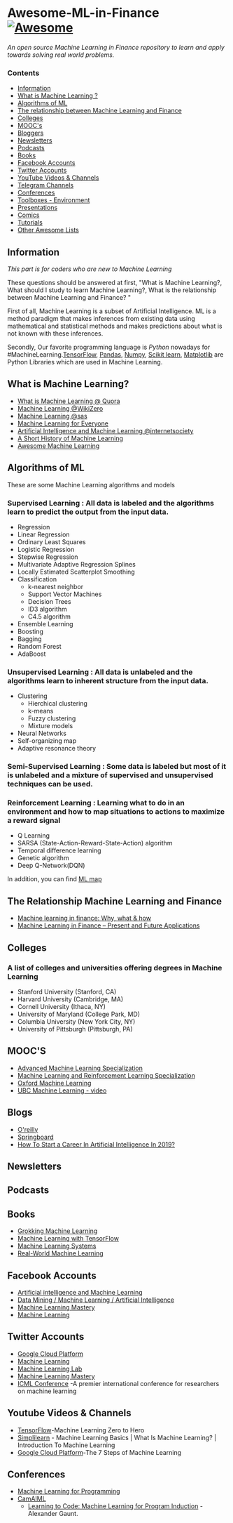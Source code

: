 # Awesome-ML-in-Finance [![Awesome](https://cdn.rawgit.com/sindresorhus/awesome/d7305f38d29fed78fa85652e3a63e154dd8e8829/media/badge.svg)](https://github.com/sindresorhus/awesome)


*An open source Machine Learning in Finance repository to learn and apply towards solving real world problems.*

### Contents

* [Information](#information)
* [What is Machine Learning ?](#what-is-machine-learning)
* [Algorithms of ML](#algorithms-of-ml)
* [The relationship between Machine Learning and Finance](#the-relationship-between-machine-learning-and-finance)
* [Colleges](#colloges)
* [MOOC's](#moocs)
* [Bloggers](#bloggers)
* [Newsletters](#newsletters)
* [Podcasts](#podcasts)
* [Books](#books)
* [Facebook Accounts](#facebook-accounts)
* [Twitter Accounts ](#twitter-accounts )
* [YouTube Videos & Channels](#youtube-videos--channels)
* [Telegram Channels ](#telegram-channels)
* [Conferences](#conferences)
* [Toolboxes - Environment](#toolboxes---environment)
* [Presentations](#presentations)
* [Comics](#comics)
* [Tutorials](#tutorials)
* [Other Awesome Lists](#other-awesome-lists)

## Information

*This part is for coders who are new to Machine Learning*

These questions should be answered at first, "What is Machine Learning?, What should I study to learn Machine Learning?, What is the relationship between Machine Learning and Finance? "

First of all, Machine Learning is a subset of Artificial Intelligence. ML is a method paradigm that makes inferences from existing data using mathematical and statistical methods and makes predictions about what is not known with these inferences.

Secondly, Our favorite programming language is *Python* nowadays for #MachineLearning.[TensorFlow](https://www.tensorflow.org/), [Pandas](http://pandas.pydata.org/), [Numpy](https://www.numpy.org/), [Scikit learn](https://scikit-learn.org/stable/), [Matplotlib](https://matplotlib.org/) are Python Libraries which are used in Machine Learning.


## What is Machine Learning?

* [What is Machine Learning @ Quora](https://www.quora.com/What-is-machine-learning-4)
* [Machine Learning @WikiZero](https://www.wikizero.com/en/Machine_learning)
* [Machine Learning @sas](https://www.sas.com/tr_tr/insights/analytics/machine-learning.html#machine-learning-today-world)
* [Machine Learning for Everyone](https://vas3k.com/blog/machine_learning/)
* [Artificial Intelligence and Machine Learning @internetsociety](https://www.internetsociety.org/resources/doc/2017/artificial-intelligence-and-machine-learning-policy-paper/?gclid=CjwKCAjwx_boBRA9EiwA4kIELn_Zx8LxppkZt0l8Dh6icxteCbz-fMEU-QgpATf8Xtjp1K7XU7v2YBoC4EgQAvD_BwE)
* [A Short History of Machine Learning](https://www.forbes.com/sites/bernardmarr/2016/02/19/a-short-history-of-machine-learning-every-manager-should-read/#401adda515e7)
* [Awesome Machine Learning](https://github.com/josephmisiti/awesome-machine-learning)


## Algorithms of ML

These are some Machine Learning algorithms and models

### Supervised Learning : All data is labeled and the algorithms learn to predict the output from the input data.
- Regression
 - Linear Regression 
 - Ordinary Least Squares
 - Logistic Regression
 - Stepwise Regression
 - Multivariate Adaptive Regression Splines 
  - Locally Estimated Scatterplot Smoothing 
- Classification
  - k-nearest neighbor
  - Support Vector Machines
  - Decision Trees 
   - ID3 algorithm
   - C4.5 algorithm
- Ensemble Learning
 - Boosting
 - Bagging
 - Random Forest
 - AdaBoost

### Unsupervised Learning : All data is unlabeled and the algorithms learn to inherent structure from the input data.
- Clustering
  - Hierchical clustering
  - k-means
  - Fuzzy clustering
  - Mixture models
- Neural Networks
 - Self-organizing map
 - Adaptive resonance theory
 
### Semi-Supervised Learning : Some data is labeled but most of it is unlabeled and a mixture of supervised and unsupervised techniques can be used.

### Reinforcement Learning : Learning what to do in an environment and how to map situations to actions to maximize a reward signal
- Q Learning
- SARSA (State-Action-Reward-State-Action) algorithm
- Temporal difference learning
- Genetic algorithm
- Deep Q-Network(DQN)

In addition, you can find [ML map](https://github.com/trekhleb/homemade-machine-learning/blob/master/images/machine-learning-map.png)

## The Relationship Machine Learning and Finance 

* [Machine learning in finance: Why, what & how](https://towardsdatascience.com/machine-learning-in-finance-why-what-how-d524a2357b56)
* [Machine Learning in Finance – Present and Future Applications](https://emerj.com/ai-sector-overviews/machine-learning-in-finance/)

## Colleges

### A list of colleges and universities offering degrees in Machine Learning

 * Stanford University (Stanford, CA)
 * Harvard University (Cambridge, MA)
 * Cornell University (Ithaca, NY)
 * University of Maryland (College Park, MD)
 * Columbia University (New York City, NY)
 * University of Pittsburgh (Pittsburgh, PA)


## MOOC'S

* [Advanced Machine Learning Specialization](https://www.coursera.org/specializations/aml)
* [Machine Learning and Reinforcement Learning Specialization]( https://www.coursera.org/learn/guided-tour-machine-learning-finance)
* [Oxford Machine Learning](http://www.cs.ox.ac.uk/activities/machinelearning/)
* [UBC Machine Learning - video](http://www.cs.ubc.ca/~nando/540-2013/lectures.html)


## Blogs 

* [O'reilly](https://www.oreilly.com/topics/ai)
* [Springboard](https://www.springboard.com/blog/category/ai-machine-learning/)
* [How To Start a Career In Artificial Intelligence In 2019?](https://medium.com/@albertchristopherr/how-to-start-a-career-in-artificial-intelligence-in-2019-a-step-by-step-guide-b18ad32d1b1f)


## Newsletters


## Podcasts


## Books

* [Grokking Machine Learning](https://www.manning.com/books/grokking-machine-learning)
* [Machine Learning with TensorFlow](https://www.manning.com/books/machine-learning-with-tensorflow)
* [Machine Learning Systems](https://www.manning.com/books/machine-learning-systems)
* [Real-World Machine Learning](https://www.manning.com/books/real-world-machine-learning)


## Facebook Accounts

* [Artificial intelligence and Machine Learning](https://www.facebook.com/groups/1955664064497065/)
* [Data Mining / Machine Learning / Artificial Intelligence](https://www.facebook.com/groups/machinelearningforum/)
* [Machine Learning Mastery](https://www.facebook.com/MachineLearningMastery/)
* [Machine Learning](https://www.facebook.com/AIMachineLearning/)


## Twitter Accounts

* [Google Cloud Platform](https://twitter.com/GCPcloud) 
* [Machine Learning](https://twitter.com/machinelearn_d) 
* [Machine Learning Lab](https://twitter.com/MaleLabTs)
* [Machine Learning Mastery](https://twitter.com/TeachTheMachine)
* [ICML Conference](https://twitter.com/icmlconf) -A premier international conference for researchers on machine learning


## Youtube Videos & Channels


* [TensorFlow](https://www.youtube.com/watch?v=VwVg9jCtqaU)-Machine Learning Zero to Hero
* [Simplilearn](https://www.youtube.com/watch?v=ukzFI9rgwfU) - Machine Learning Basics | What Is Machine Learning? | Introduction To Machine Learning
* [Google Cloud Platform](https://www.youtube.com/watch?v=nKW8Ndu7Mjw)-The 7 Steps of Machine Learning


## Conferences

*  [Machine Learning for Programming](https://ml4p.org/)
*  [CamAIML](https://www.microsoft.com/en-us/research/event/artificial-intelligence-and-machine-learning-in-cambridge-2017/)
    * [Learning to Code: Machine Learning for Program Induction](https://www.youtube.com/watch?v=vzDuVhFMB9Q) - Alexander Gaunt.
